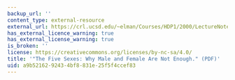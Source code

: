 ```yaml
---
backup_url: ''
content_type: external-resource
external_url: https://crl.ucsd.edu/~elman/Courses/HDP1/2000/LectureNotes/fausto-sterling.pdf
has_external_licence_warning: true
has_external_license_warning: true
is_broken: ''
license: https://creativecommons.org/licenses/by-nc-sa/4.0/
title: '"The Five Sexes: Why Male and Female Are Not Enough." (PDF)'
uid: a9b52162-9243-4bf8-831e-25f5f4ccef83
---
```

